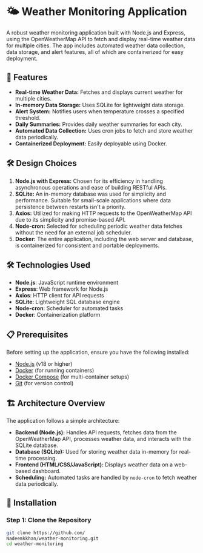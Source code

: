 # 🌤️ Weather Monitoring Application

A robust weather monitoring application built with Node.js and Express, using the OpenWeatherMap API to fetch and display real-time weather data for multiple cities. The app includes automated weather data collection, data storage, and alert features, all of which are containerized for easy deployment.




## 🌟 Features
- **Real-time Weather Data:** Fetches and displays current weather for multiple cities.
- **In-memory Data Storage:** Uses SQLite for lightweight data storage.
- **Alert System:** Notifies users when temperature crosses a specified threshold.
- **Daily Summaries:** Provides daily weather summaries for each city.
- **Automated Data Collection:** Uses cron jobs to fetch and store weather data periodically.
- **Containerized Deployment:** Easily deployable using Docker.

## 🛠 Design Choices

1. **Node.js with Express:** Chosen for its efficiency in handling asynchronous operations and ease of building RESTful APIs.
2. **SQLite:** An in-memory database was used for simplicity and performance. Suitable for small-scale applications where data persistence between restarts isn't a priority.
3. **Axios:** Utilized for making HTTP requests to the OpenWeatherMap API due to its simplicity and promise-based API.
4. **Node-cron:** Selected for scheduling periodic weather data fetches without the need for an external job scheduler.
5. **Docker:** The entire application, including the web server and database, is containerized for consistent and portable deployments.

## 🛠 Technologies Used
- **Node.js**: JavaScript runtime environment
- **Express**: Web framework for Node.js
- **Axios**: HTTP client for API requests
- **SQLite**: Lightweight SQL database engine
- **Node-cron**: Scheduler for automated tasks
- **Docker**: Containerization platform

## 📋 Prerequisites
Before setting up the application, ensure you have the following installed:
- [Node.js](https://nodejs.org/) (v18 or higher)
- [Docker](https://www.docker.com/products/docker-desktop) (for running containers)
- [Docker Compose](https://docs.docker.com/compose/) (for multi-container setups)
- [Git](https://git-scm.com/) (for version control)

## 🏗️ Architecture Overview

The application follows a simple architecture:
- **Backend (Node.js):** Handles API requests, fetches data from the OpenWeatherMap API, processes weather data, and interacts with the SQLite database.
- **Database (SQLite):** Used for storing weather data in-memory for real-time processing.
- **Frontend (HTML/CSS/JavaScript):** Displays weather data on a web-based dashboard.
- **Scheduling:** Automated tasks are handled by `node-cron` to fetch weather data periodically.

## 🚀 Installation

### Step 1: Clone the Repository
```bash
git clone https://github.com/
Nadeemkkhan/weather-monitoring.git
cd weather-monitoring
